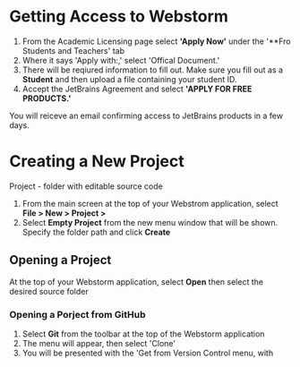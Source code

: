 # Getting Access to Webstorm
<div>
  <ol>
    <li>From the Academic Licensing page select <strong>'Apply Now'</strong> under the '**Fro Students and Teachers' tab</li>
    <li>Where it says 'Apply with:,' select 'Offical Document.'</li>
    <li>There will be reqiured information to fill out. Make sure you fill out as a <strong>Student</strong> and then upload a file containing your student ID.</li>
    <li>Accept the JetBrains Agreement and select <strong>'APPLY FOR FREE PRODUCTS.'</strong></li>
  </ol>
<p>You will reiceve an email confirming access to JetBrains products in a few days.</p>
</div>

<h1>Creating a New Project</h1>
<div>
  <p>Project - folder with editable source code</p>

  <ol>
    <li>From the main screen at the top of your Webstrom application, select <strong>File > New > Project ></strong></li>
    <li> Select <strong>Empty Project</strong> from the new menu window that will be shown. Specify the folder path and click <strong>Create</strong></li>
  </ol>
</div>

<h2>Opening a Project</h2>
<div>
  <p>At the top of your Webstorm application, select <strong>Open</strong> then select the desired source folder</p>
</div>

<h3>Opening a Porject from GitHub</h3>
<div>
  <ol>
    <li>Select <strong>Git</strong> from the toolbar at the top of the Webstorm application</li>
    <li>The menu will appear, then select 'Clone'</li>
    <li>You will be presented with the 'Get from Version Control menu, with</li>
  </ol>
</div>
